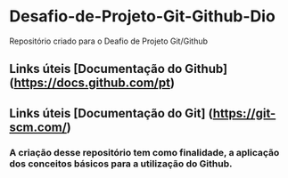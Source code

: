 # Desafio-de-Projeto-Git-Github-Dio
Repositório criado para o Deafio de Projeto Git/Github
## Links úteis [Documentação do Github] (https://docs.github.com/pt)
## Links úteis [Documentação do Git] (https://git-scm.com/)
### A criação desse repositório tem como finalidade, a aplicação dos conceitos básicos para a utilização do Github.
